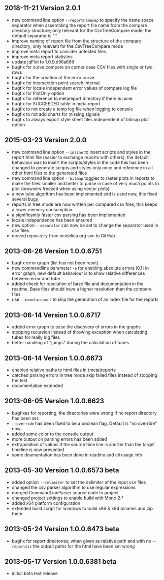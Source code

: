 ## 2018-11-21 Version 2.0.1
* new command line option `--reportnamesep` to specify the name space separator when assembling the report file name from the compare directory structure; only relevant for the CsvTreeCompare mode; the default separator is "."
* improve naming of report file from the structure of the compare directory; only relevant for the CsvTreeCompare mode
* improve meta report to consider untested files
* improve meta report statistics
* update jqPlot to 1.0.9.d96a669
* bugfix for curve compare on corner case CSV files with single or two rows
* bugfix for the creation of the error curve
* bugfix for intersection point search interval
* bugfix for locale independent error values of compare log file
* bugfix for PlotOnly option
* bugfix for reference to metareport directory if there is none
* bugfix for SUCCEEDED table in meta report
* bugfix to not create a temp log file when logging to console
* bugfix to not add charts for missing signals
* bugfix to always export style sheet files independent of bitmap plot option

## 2015-03-23 Version 2.0.0
* new command line option `--inline` to insert scripts and styles in the report html file (easier to exchange reports with others); the default behaviour was to insert the scripts/styles in the code this has been changed to generate scripts and styles only once and reference in all other html files to the generated files
* new command line option `--bitmap` toggles to raster plots in reports to make the files smaller and better to parse in case of very much points to plot (browsers freezed when using vector plots)
* a new tube algorithm has been implemented and is used now, this fixed several bugs
* reports in tree mode are now written per compared csv files, this keeps a lower memory consumption
* a significantly faster csv parsing has been implemented
* locale independence has been ensured
* new option `--separator` can now be set to change the separator used in csv files
* moved repository from modelica.org svn to GitHub

## 2013-06-26 Version 1.0.0.6751
* bugfix error graph (list has not been reset)
* new commandline parameter `-e` for enabling absolute errors (0,1) in error graph; new default behaviour is to show relative differences between error and tube
* added check for resolution of base file and documentation in the readme. Base files should have a higher resolution than the compare files
* use `--nometareport` to skip the generation of an index file for the reports

## 2013-06-14 Version 1.0.0.6717
* added error graph to ease the discovery of errors in the graphs
* stopping recursion instead of throwing exception when calculating tubes for really big files
* better handling of "jumps" during the calculation of tubes

## 2013-06-14 Version 1.0.0.6673
* enabled relative paths to html files in (meta)reports
* catched parsing errors in tree mode skip failed files instead of stopping the test
* documentation extended

## 2013-06-05 Version 1.0.0.6623
* bugfixes for reporting, the directories were wrong if no report directory has been set.
* `--override` has been fixed to be a boolean flag. Default is "no override" now.
* added some color to the console output
* more output on parsing errors has been added
* extrapolation of values if the source time line is shorter than the target timeline is now prevented
* some doumentation has been done in readme and cli usage info

## 2013-05-30 Version 1.0.0.6573 beta
* added option `--delimiter` to set the delimiter of the input csv files
* changed the csv parser algorithm to use regular expressions
* merged CommandLineParser source code to project
* changed project settings to enable build with Mono 2.*
* added x64 platform configuration
* extended build script for windows to build x86 & x64 binaries and zip them

## 2013-05-24 Version 1.0.0.6473 beta
* bugfix for report directories; when given as relative path and with no `--reportdir` the output paths for the html have been set wrong

## 2013-05-17 Version 1.0.0.6381 beta
* initial beta test release
